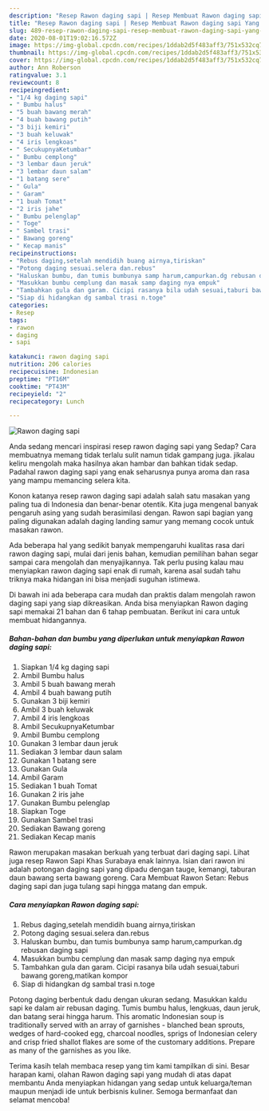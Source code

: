 ```yaml
---
description: "Resep Rawon daging sapi | Resep Membuat Rawon daging sapi Yang Mudah Dan Praktis"
title: "Resep Rawon daging sapi | Resep Membuat Rawon daging sapi Yang Mudah Dan Praktis"
slug: 489-resep-rawon-daging-sapi-resep-membuat-rawon-daging-sapi-yang-mudah-dan-praktis
date: 2020-08-01T19:02:16.572Z
image: https://img-global.cpcdn.com/recipes/1ddab2d5f483aff3/751x532cq70/rawon-daging-sapi-foto-resep-utama.jpg
thumbnail: https://img-global.cpcdn.com/recipes/1ddab2d5f483aff3/751x532cq70/rawon-daging-sapi-foto-resep-utama.jpg
cover: https://img-global.cpcdn.com/recipes/1ddab2d5f483aff3/751x532cq70/rawon-daging-sapi-foto-resep-utama.jpg
author: Ann Roberson
ratingvalue: 3.1
reviewcount: 8
recipeingredient:
- "1/4 kg daging sapi"
- " Bumbu halus"
- "5 buah bawang merah"
- "4 buah bawang putih"
- "3 biji kemiri"
- "3 buah keluwak"
- "4 iris lengkoas"
- " SecukupnyaKetumbar"
- " Bumbu cemplong"
- "3 lembar daun jeruk"
- "3 lembar daun salam"
- "1 batang sere"
- " Gula"
- " Garam"
- "1 buah Tomat"
- "2 iris jahe"
- " Bumbu pelenglap"
- " Toge"
- " Sambel trasi"
- " Bawang goreng"
- " Kecap manis"
recipeinstructions:
- "Rebus daging,setelah mendidih buang airnya,tiriskan"
- "Potong daging sesuai.selera dan.rebus"
- "Haluskan bumbu, dan tumis bumbunya samp harum,campurkan.dg rebusan daging sapi"
- "Masukkan bumbu cemplung dan masak samp daging nya empuk"
- "Tambahkan gula dan garam. Cicipi rasanya bila udah sesuai,taburi bawang goreng,matikan kompor"
- "Siap di hidangkan dg sambal trasi n.toge"
categories:
- Resep
tags:
- rawon
- daging
- sapi

katakunci: rawon daging sapi 
nutrition: 206 calories
recipecuisine: Indonesian
preptime: "PT16M"
cooktime: "PT43M"
recipeyield: "2"
recipecategory: Lunch

---
```



![Rawon daging sapi](https://img-global.cpcdn.com/recipes/1ddab2d5f483aff3/751x532cq70/rawon-daging-sapi-foto-resep-utama.jpg)

Anda sedang mencari inspirasi resep rawon daging sapi yang Sedap? Cara membuatnya memang tidak terlalu sulit namun tidak gampang juga. jikalau keliru mengolah maka hasilnya akan hambar dan bahkan tidak sedap. Padahal rawon daging sapi yang enak seharusnya punya aroma dan rasa yang mampu memancing selera kita.

Konon katanya resep rawon daging sapi adalah salah satu masakan yang paling tua di Indonesia dan benar-benar otentik. Kita juga mengenal banyak pengaruh asing yang sudah berasimilasi dengan. Rawon sapi bagian yang paling digunakan adalah daging landing samur yang memang cocok untuk masakan rawon.

Ada beberapa hal yang sedikit banyak mempengaruhi kualitas rasa dari rawon daging sapi, mulai dari jenis bahan, kemudian pemilihan bahan segar sampai cara mengolah dan menyajikannya. Tak perlu pusing kalau mau menyiapkan rawon daging sapi enak di rumah, karena asal sudah tahu triknya maka hidangan ini bisa menjadi suguhan istimewa.


Di bawah ini ada beberapa cara mudah dan praktis dalam mengolah rawon daging sapi yang siap dikreasikan. Anda bisa menyiapkan Rawon daging sapi memakai 21 bahan dan 6 tahap pembuatan. Berikut ini cara untuk membuat hidangannya.

<!--inarticleads1-->

##### Bahan-bahan dan bumbu yang diperlukan untuk menyiapkan Rawon daging sapi:

1. Siapkan 1/4 kg daging sapi
1. Ambil  Bumbu halus
1. Ambil 5 buah bawang merah
1. Ambil 4 buah bawang putih
1. Gunakan 3 biji kemiri
1. Ambil 3 buah keluwak
1. Ambil 4 iris lengkoas
1. Ambil  SecukupnyaKetumbar
1. Ambil  Bumbu cemplong
1. Gunakan 3 lembar daun jeruk
1. Sediakan 3 lembar daun salam
1. Gunakan 1 batang sere
1. Gunakan  Gula
1. Ambil  Garam
1. Sediakan 1 buah Tomat
1. Gunakan 2 iris jahe
1. Gunakan  Bumbu pelenglap
1. Siapkan  Toge
1. Gunakan  Sambel trasi
1. Sediakan  Bawang goreng
1. Sediakan  Kecap manis


Rawon merupakan masakan berkuah yang terbuat dari daging sapi. Lihat juga resep Rawon Sapi Khas Surabaya enak lainnya. Isian dari rawon ini adalah potongan daging sapi yang dipadu dengan tauge, kemangi, taburan daun bawang serta bawang goreng. Cara Membuat Rawon Setan: Rebus daging sapi dan juga tulang sapi hingga matang dan empuk. 

<!--inarticleads2-->

##### Cara menyiapkan Rawon daging sapi:

1. Rebus daging,setelah mendidih buang airnya,tiriskan
1. Potong daging sesuai.selera dan.rebus
1. Haluskan bumbu, dan tumis bumbunya samp harum,campurkan.dg rebusan daging sapi
1. Masukkan bumbu cemplung dan masak samp daging nya empuk
1. Tambahkan gula dan garam. Cicipi rasanya bila udah sesuai,taburi bawang goreng,matikan kompor
1. Siap di hidangkan dg sambal trasi n.toge


Potong daging berbentuk dadu dengan ukuran sedang. Masukkan kaldu sapi ke dalam air rebusan daging. Tumis bumbu halus, lengkuas, daun jeruk, dan batang serai hingga harum. This aromatic Indonesian soup is traditionally served with an array of garnishes - blanched bean sprouts, wedges of hard-cooked egg, charcoal noodles, sprigs of Indonesian celery and crisp fried shallot flakes are some of the customary additions. Prepare as many of the garnishes as you like. 

Terima kasih telah membaca resep yang tim kami tampilkan di sini. Besar harapan kami, olahan Rawon daging sapi yang mudah di atas dapat membantu Anda menyiapkan hidangan yang sedap untuk keluarga/teman maupun menjadi ide untuk berbisnis kuliner. Semoga bermanfaat dan selamat mencoba!
